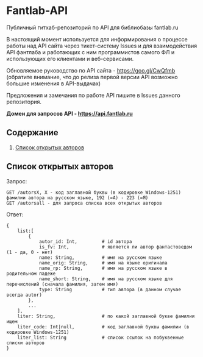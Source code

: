# Fantlab-API

Публичный гитхаб-репозиторий по API для библиобазы fantlab.ru

В настоящий момент используется для информирования о процессе работы над API сайта через тикет-систему Issues и для взаимодействия API фантлаба и работающих с ним программистов самого ФЛ и использующих его  клиентами и веб-сервисами.

Обновляемое руководство по API сайта - https://goo.gl/CwQfmb  
(обратите внимание, что до релиза первой версии API возможно большие изменения в API-выдачах)

Предложения и замечания по работе API пишите в Issues данного репозитория.

**Домен для запросов API - https://api.fantlab.ru**

## Содержание
1. [Список открытых авторов](#Список-открытых-авторов)

## Список открытых авторов
Запрос:
```
GET /autorsX, X - код заглавной буквы (в кодировке Windows-1251) фамилии автора на русском языке, 192 (=А) - 223 (=Я)
GET /autorsall - для запроса списка всех открытых авторов
```
Ответ:
```
{
    list:[
        {
            autor_id: Int,         # id автора
            is_fv: Int,            # является ли автор фантастоведом (1 - да, 0 - нет)
            name: String,          # имя на русском языке
            name_orig: String,     # имя на языке оригинала
            name_rp: String,       # имя на русском языке в родительном падеже
            name_short: String,    # имя на русском языке для перечислений (сначала фамилия, затем имя)
            type: String           # тип автора (в данном случае всегда autor)
        },
        ...
    ],
    liter: String,                 # по какой заглавной букве фамилии ищем
    liter_code: Int|null,          # код заглавной буквы фамилии (в кодировке Windows-1251)
    liter_list: String             # список ссылок на побуквенные списки авторов
}
```
